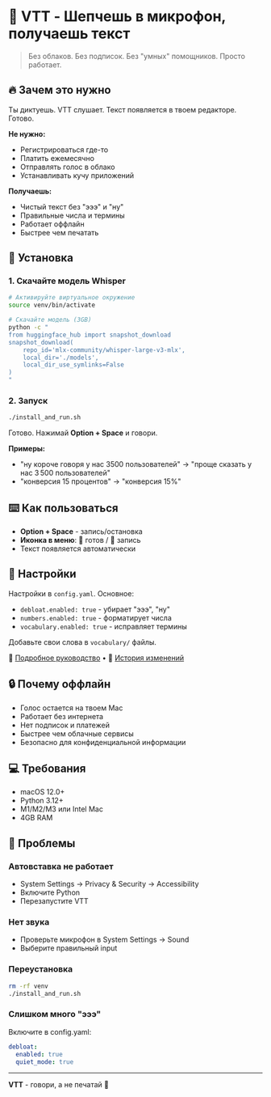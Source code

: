 # 🎤 VTT - Шепчешь в микрофон, получаешь текст

> Без облаков. Без подписок. Без "умных" помощников. Просто работает.

## 🔥 Зачем это нужно

Ты диктуешь. VTT слушает. Текст появляется в твоем редакторе. Готово.

**Не нужно:**
- Регистрироваться где-то
- Платить ежемесячно
- Отправлять голос в облако
- Устанавливать кучу приложений

**Получаешь:**
- Чистый текст без "эээ" и "ну"
- Правильные числа и термины
- Работает оффлайн
- Быстрее чем печатать

## 🚀 Установка

### 1. Скачайте модель Whisper
```bash
# Активируйте виртуальное окружение
source venv/bin/activate

# Скачайте модель (3GB)
python -c "
from huggingface_hub import snapshot_download
snapshot_download(
    repo_id='mlx-community/whisper-large-v3-mlx',
    local_dir='./models',
    local_dir_use_symlinks=False
)
"
```

### 2. Запуск
```bash
./install_and_run.sh
```

Готово. Нажимай **Option + Space** и говори.

**Примеры:**
- "ну короче говоря у нас 3500 пользователей" → "проще сказать у нас 3 500 пользователей"
- "конверсия 15 процентов" → "конверсия 15%"

## ⌨️ Как пользоваться

- **Option + Space** - запись/остановка
- **Иконка в меню**: 🎤 готов / 🔴 запись
- Текст появляется автоматически

## 🔧 Настройки

Настройки в `config.yaml`. Основное:
- `debloat.enabled: true` - убирает "эээ", "ну"
- `numbers.enabled: true` - форматирует числа
- `vocabulary.enabled: true` - исправляет термины

Добавьте свои слова в `vocabulary/` файлы.

📖 [Подробное руководство](PERSONAL_USE_GUIDE.md) • 📝 [История изменений](CHANGELOG.md)

## 🔒 Почему оффлайн

- Голос остается на твоем Mac
- Работает без интернета
- Нет подписок и платежей
- Быстрее чем облачные сервисы
- Безопасно для конфиденциальной информации

## 💻 Требования

- macOS 12.0+
- Python 3.12+
- M1/M2/M3 или Intel Mac
- 4GB RAM

## 🐛 Проблемы

### Автовставка не работает
- System Settings → Privacy & Security → Accessibility
- Включите Python
- Перезапустите VTT

### Нет звука
- Проверьте микрофон в System Settings → Sound
- Выберите правильный input

### Переустановка
```bash
rm -rf venv
./install_and_run.sh
```

### Слишком много "эээ"
Включите в config.yaml:
```yaml
debloat:
  enabled: true
  quiet_mode: true
```

---

**VTT** - говори, а не печатай 🎤